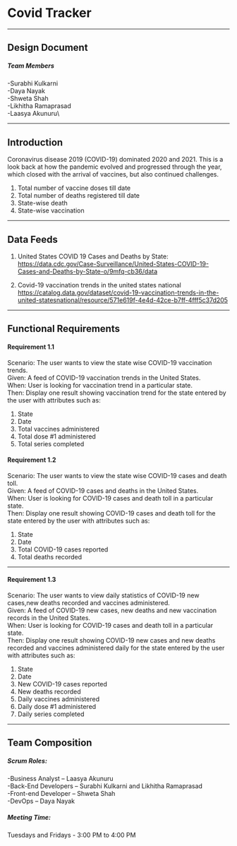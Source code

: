 # Covid Tracker
---
 ## Design Document  
 
 ##### Team Members  
 
-Surabhi Kulkarni\
-Daya Nayak\
-Shweta Shah\
-Likhitha Ramaprasad\
-Laasya Akunuru\
 
 ---
 
 ## Introduction  
 
Coronavirus disease 2019 (COVID-19) dominated 2020 and 2021. This is a look back at how the pandemic evolved and progressed through the year, which closed with the arrival of vaccines, but also continued challenges.

1. Total number of vaccine doses till date 
2. Total number of deaths registered till date
3. State-wise death
4. State-wise vaccination

---  

## Data Feeds  

1. United States COVID 19 Cases and Deaths by State: https://data.cdc.gov/Case-Surveillance/United-States-COVID-19-Cases-and-Deaths-by-State-o/9mfq-cb36/data

2. Covid-19 vaccination trends in the united states national https://catalog.data.gov/dataset/covid-19-vaccination-trends-in-the-united-statesnational/resource/571e619f-4e4d-42ce-b7ff-4fff5c37d205

---  

## Functional Requirements  

#### Requirement 1.1  

Scenario:  The user wants to view the state wise COVID-19 vaccination trends.\
Given: A feed of COVID-19 vaccination trends in the United States.\
When: User is looking for vaccination trend in a particular state.\
Then: Display one result showing vaccination trend for the state entered by the user with attributes such as:
1. State
2. Date
3. Total vaccines administered
4. Total dose #1 administered
5. Total series completed

#### Requirement 1.2  

Scenario:  The user wants to view the state wise COVID-19 cases and death toll.\
Given: A feed of COVID-19 cases and deaths in the United States.\
When: User is looking for COVID-19 cases and death toll in a particular state.\
Then: Display one result showing COVID-19 cases and death toll for the state entered by the user with attributes such as:
1. State
2. Date
3. Total COVID-19 cases reported
4. Total deaths recorded

---

#### Requirement 1.3  

Scenario:  The user wants to view daily statistics of COVID-19 new cases,new deaths recorded and vaccines administered.\
Given: A feed of COVID-19 new cases, new deaths and new vaccination records in the United States.\
When: User is looking for COVID-19 cases and death toll in a particular state.\
Then: Display one result showing COVID-19 new cases and new deaths recorded and vaccines administered daily for the state entered by the user with attributes such as:
1. State
2. Date
3. New COVID-19 cases reported
4. New deaths recorded
5. Daily vaccines administered
6. Daily dose #1 administered
7. Daily series completed

---

 ## Team Composition  
 
 ##### Scrum Roles:
-Business Analyst – Laasya Akunuru\
-Back-End Developers – Surabhi Kulkarni and Likhitha Ramaprasad\
-Front-end Developer – Shweta Shah\
-DevOps – Daya Nayak
 
 ##### Meeting Time: 
 Tuesdays and Fridays - 3:00 PM to 4:00 PM
